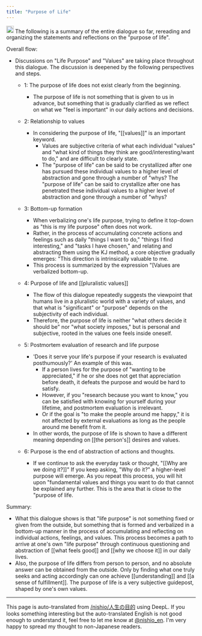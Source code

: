 ```yaml
---
title: "Purpose of Life"
---
```


<img src='https://scrapbox.io/api/pages/nishio-en/o1 Pro/icon' alt='o1 Pro.icon' height="19.5"/>
The following is a summary of the entire dialogue so far, rereading and organizing the statements and reflections on the "purpose of life".

Overall flow:
- Discussions on "Life Purpose" and "Values" are taking place throughout this dialogue. The discussion is deepened by the following perspectives and steps.
    - 1: The purpose of life does not exist clearly from the beginning.
        - The purpose of life is not something that is given to us in advance, but something that is gradually clarified as we reflect on what we "feel is important" in our daily actions and decisions.

    - 2: Relationship to values
        - In considering the purpose of life, "[[values]]" is an important keyword.
            - Values are subjective criteria of what each individual "values" and "what kind of things they think are good/interesting/want to do," and are difficult to clearly state.
            - The "purpose of life" can be said to be crystallized after one has pursued these individual values to a higher level of abstraction and gone through a number of "whys? The "purpose of life" can be said to crystallize after one has penetrated these individual values to a higher level of abstraction and gone through a number of "whys?

    - 3: Bottom-up formation
        - When verbalizing one's life purpose, trying to define it top-down as "this is my life purpose" often does not work.
        - Rather, in the process of accumulating concrete actions and feelings such as daily "things I want to do," "things I find interesting," and "tasks I have chosen," and relating and abstracting them using the KJ method, a core objective gradually emerges: "This direction is intrinsically valuable to me.
        - This process is summarized by the expression "[Values are verbalized bottom-up.

    - 4: Purpose of life and [[pluralistic values]]
        - The flow of this dialogue repeatedly suggests the viewpoint that humans live in a pluralistic world with a variety of values, and that what is "significant" or "purpose" depends on the subjectivity of each individual.
        - Therefore, the purpose of life is neither "what others decide it should be" nor "what society imposes," but is personal and subjective, rooted in the values one feels inside oneself.

    - 5: Postmortem evaluation of research and life purpose
        - 'Does it serve your life's purpose if your research is evaluated posthumously?' An example of this was.
            - If a person lives for the purpose of "wanting to be appreciated," if he or she does not get that appreciation before death, it defeats the purpose and would be hard to satisfy.
            - However, if you "research because you want to know," you can be satisfied with knowing for yourself during your lifetime, and postmortem evaluation is irrelevant.
            - Or if the goal is "to make the people around me happy," it is not affected by external evaluations as long as the people around me benefit from it.
        - In other words, the purpose of life is shown to have a different meaning depending on [[the person's]] desires and values.

    - 6: Purpose is the end of abstraction of actions and thoughts.
        - If we continue to ask the everyday task or thought, "[[Why are we doing it?]]" If you keep asking, "Why do it?" a higher-level purpose will emerge. As you repeat this process, you will hit upon "fundamental values and things you want to do that cannot be explained any further. This is the area that is close to the "purpose of life.

Summary:
- What this dialogue shows is that "life purpose" is not something fixed or given from the outside, but something that is formed and verbalized in a bottom-up manner in the process of accumulating and reflecting on individual actions, feelings, and values. This process becomes a path to arrive at one's own "life purpose" through continuous questioning and abstraction of [[what feels good]] and [[why we choose it]] in our daily lives.
- Also, the purpose of life differs from person to person, and no absolute answer can be obtained from the outside. Only by finding what one truly seeks and acting accordingly can one achieve [[understanding]] and [[a sense of fulfillment]]. The purpose of life is a very subjective guidepost, shaped by one's own values.

---
This page is auto-translated from [/nishio/人生の目的](https://scrapbox.io/nishio/人生の目的) using DeepL. If you looks something interesting but the auto-translated English is not good enough to understand it, feel free to let me know at [@nishio_en](https://twitter.com/nishio_en). I'm very happy to spread my thought to non-Japanese readers.